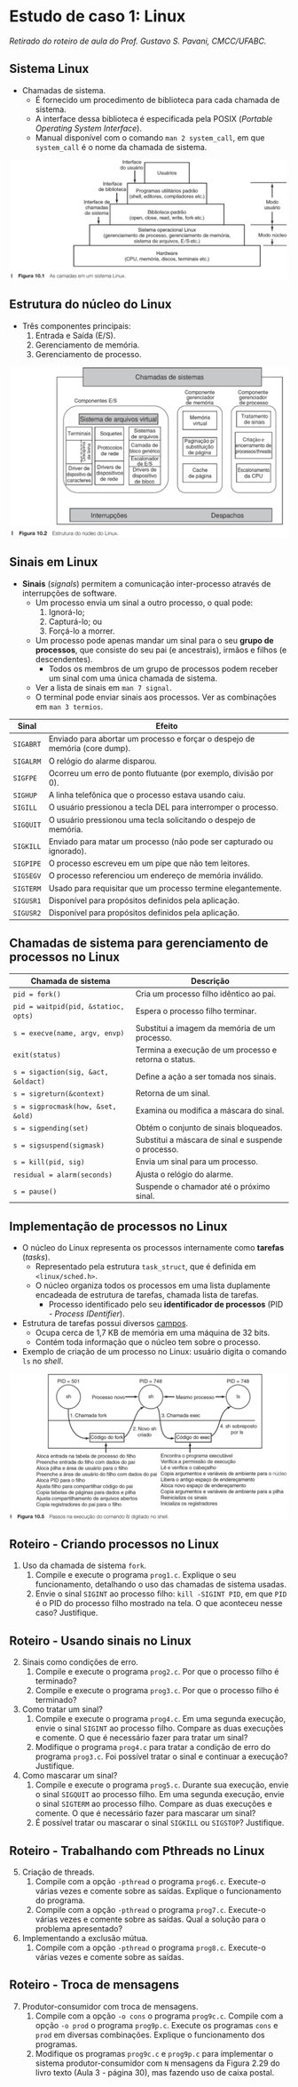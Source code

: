 # Estudo de caso 1: Linux
*Retirado do roteiro de aula do Prof. Gustavo S. Pavani, CMCC/UFABC.*

## Sistema Linux
- Chamadas de sistema.
  - É fornecido um procedimento de biblioteca para cada chamada
    de sistema.
  - A interface dessa biblioteca é especificada pela POSIX
    (*Portable Operating System Interface*).
  - Manual disponível com o comando `man 2 system_call`, em que
    `system_call` é o nome da chamada de sistema.

<p align="center">
  <img src="img/img1.png">
</p>

## Estrutura do núcleo do Linux
- Três componentes principais:
  1. Entrada e Saída (E/S).
  2. Gerenciamento de memória.
  3. Gerenciamento de processo.

<p align="center">
  <img src="img/img2.png">
</p>

## Sinais em Linux
- **Sinais** (*signals*) permitem a comunicação inter-processo
  através de interrupções de software.
  - Um processo envia um sinal a outro processo, o qual pode:
    1. Ignorá-lo;
    2. Capturá-lo; ou
    3. Forçá-lo a morrer.
  - Um processo pode apenas mandar um sinal para o seu
    **grupo de processos**, que consiste do seu pai (e ancestrais),
    irmãos e filhos (e descendentes).
    - Todos os membros de um grupo de processos podem receber um
      sinal com uma única chamada de sistema.
  - Ver a lista de sinais em `man 7 signal`.
  - O terminal pode enviar sinais aos processos. Ver as combinações
    em `man 3 termios`.

| Sinal     | Efeito                                                                      |
| --------- | --------------------------------------------------------------------------- |
| `SIGABRT` | Enviado para abortar um processo e forçar o despejo de memória (core dump). |
| `SIGALRM` | O relógio do alarme disparou.                                               |
| `SIGFPE`  | Ocorreu um erro de ponto flutuante (por exemplo, divisão por 0).            |
| `SIGHUP`  | A linha telefônica que o processo estava usando caiu.                       |
| `SIGILL`  | O usuário pressionou a tecla DEL para interromper o processo.               |
| `SIGQUIT` | O usuário pressionou uma tecla solicitando o despejo de memória.            |
| `SIGKILL` | Enviado para matar um processo (não pode ser capturado ou ignorado).        |
| `SIGPIPE` | O processo escreveu em um pipe que não tem leitores.                        |
| `SIGSEGV` | O processo referenciou um endereço de memória inválido.                     |
| `SIGTERM` | Usado para requisitar que um processo termine elegantemente.                |
| `SIGUSR1` | Disponível para propósitos definidos pela aplicação.                        |
| `SIGUSR2` | Disponível para propósitos definidos pela aplicação.                        |

## Chamadas de sistema para gerenciamento de processos no Linux

| Chamada de sistema                   | Descrição                                             |
| ------------------------------------ | ----------------------------------------------------- |
| `pid = fork()`                       | Cria um processo filho idêntico ao pai.               |
| `pid = waitpid(pid, &statioc, opts)` | Espera o processo filho terminar.                     |
| `s = execve(name, argv, envp)`       | Substitui a imagem da memória de um processo.         |
| `exit(status)`                       | Termina a execução de um processo e retorna o status. |
| `s = sigaction(sig, &act, &oldact)`  | Define a ação a ser tomada nos sinais.                |
| `s = sigreturn(&context)`            | Retorna de um sinal.                                  |
| `s = sigprocmask(how, &set, &old)`   | Examina ou modifica a máscara do sinal.               |
| `s = sigpending(set)`                | Obtém o conjunto de sinais bloqueados.                |
| `s = sigsuspend(sigmask)`            | Substitui a máscara de sinal e suspende o processo.   |
| `s = kill(pid, sig)`                 | Envia um sinal para um processo.                      |
| `residual = alarm(seconds)`          | Ajusta o relógio do alarme.                           |
| `s = pause()`                        | Suspende o chamador até o próximo sinal.              |

## Implementação de processos no Linux

- O núcleo do Linux representa os processos internamente como **tarefas** (*tasks*).
  - Representado pela estrutura `task_struct`, que é definida em `<linux/sched.h>`.
  - O núcleo organiza todos os processos em uma lista duplamente encadeada
    de estrutura de tarefas, chamada lista de tarefas.
    - Processo identificado pelo seu **identificador de processos**
      (PID - *Process IDentifier*).
- Estrutura de tarefas possui diversos [campos].
  - Ocupa cerca de 1,7 KB de memória em uma máquina de 32 bits.
  - Contém toda informação que o núcleo tem sobre o processo.
- Exemplo de criação de um processo no Linux: usuário digita o comando 
  `ls` no *shell*.

<p align="center">
  <img src="img/img3.png">
</p>

[campos]: http://www.tldp.org/LDP/tlk/ds/ds.html

## Roteiro - Criando processos no Linux

1. Uso da chamada de sistema `fork`.
   1. Compile e execute o programa `prog1.c`. Explique o seu funcionamento,
      detalhando o uso das chamadas de sistema usadas.
   1. Envie o sinal `SIGINT` ao processo filho: `kill -SIGINT PID`, em que
      `PID` é o PID do processo filho mostrado na tela. O que aconteceu
      nesse caso? Justifique.

## Roteiro - Usando sinais no Linux

2. Sinais como condições de erro.
   1. Compile e execute o programa `prog2.c`. Por que o processo
      filho é terminado?
   2. Compile e execute o programa `prog3.c`. Por que o processo
      filho é terminado?
3. Como tratar um sinal?
   1. Compile e execute o programa `prog4.c`. Em uma segunda execução,
      envie o sinal `SIGINT` ao processo filho. Compare as duas execuções
      e comente. O que é necessário fazer para tratar um sinal?
   2. Modifique o programa `prog4.c` para tratar a condição de erro
      do programa `prog3.c`. Foi possível tratar o sinal e continuar
      a execução? Justifique.
4. Como mascarar um sinal?
   1. Compile e execute o programa `prog5.c`. Durante sua execução,
      envie o sinal `SIGQUIT` ao processo filho. Em uma segunda execução,
      envie o sinal `SIGTERM` ao processo filho. Compare as duas execuções
      e comente. O que é necessário fazer para mascarar um sinal?
   2. É possível tratar ou mascarar o sinal `SIGKILL` ou `SIGSTOP`? Justifique.

## Roteiro - Trabalhando com Pthreads no Linux

5. Criação de threads.
   1. Compile com a opção `-pthread` o programa `prog6.c`. Execute-o
      várias vezes e comente sobre as saídas. Explique o funcionamento
      do programa.
   2. Compile com a opção `-pthread` o programa `prog7.c`. Execute-o
      várias vezes e comente sobre as saídas. Qual a solução para
      o problema apresentado?
6. Implementando a exclusão mútua.
   1. Compile com a opção `-pthread` o programa `prog8.c`. Execute-o
      várias vezes e comente sobre as saídas.

## Roteiro - Troca de mensagens

7. Produtor-consumidor com troca de mensagens.
   1. Compile com a opção `-o cons` o programa `prog9c.c`. Compile
      com a opção `-o prod` o programa `prog9p.c`. Execute os programas
      `cons` e `prod` em diversas combinações. Explique o funcionamento
      dos programas.
   1. Modifique os programas `prog9c.c` e `prog9p.c` para implementar
      o sistema produtor-consumidor com `N` mensagens da Figura 2.29
      do livro texto (Aula 3 - página 30), mas fazendo uso de caixa postal.
